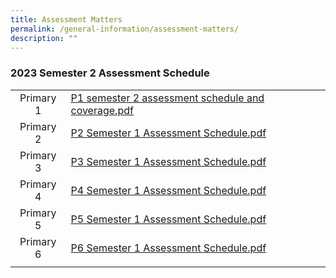 ```yaml
---
title: Assessment Matters
permalink: /general-information/assessment-matters/
description: ""
---
```


### 2023 Semester 2 Assessment Schedule

|   |   |
|:-:|---|
| Primary 1  | [P1 semester 2 assessment schedule and coverage.pdf](/files/p1%20semester%202%20assessment%20schedule%20and%20coverage.pdf)
| Primary 2  | [P2 Semester 1 Assessment Schedule.pdf](/files/024_P2%20Semester%201%20Assessment%20Schedule.pdf)  |
| Primary 3  | [P3 Semester 1 Assessment Schedule.pdf](/files/025_P3%20Semester%201%20Assessment%20Schedule.pdf)  |
| Primary 4  |  [P4 Semester 1 Assessment Schedule.pdf](/files/026D%20P4%20Semester%201%20Assessment%20Schedule.pdf) |
| Primary 5  | [P5 Semester 1 Assessment Schedule.pdf](/files/026E%20%20P5%20Semester%201%20Assessment%20Schedule.pdf)  |
| Primary 6  | [P6 Semester 1 Assessment Schedule.pdf](/files/026F%20%20P6%20Semester%201%20Assessment%20Schedule.pdf)  |
|   |   |